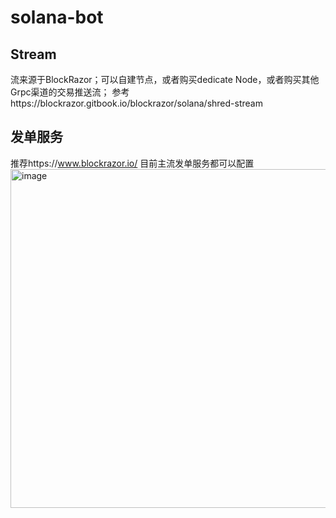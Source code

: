 # solana-bot

## Stream

流来源于BlockRazor；可以自建节点，或者购买dedicate Node，或者购买其他Grpc渠道的交易推送流；
参考https://blockrazor.gitbook.io/blockrazor/solana/shred-stream

## 发单服务
推荐https://www.blockrazor.io/
目前主流发单服务都可以配置
<img width="1646" height="542" alt="image" src="https://github.com/user-attachments/assets/5e2d7b8a-2cc3-4244-88ac-270cef7c1509" />
